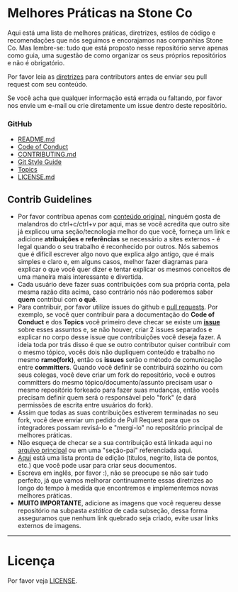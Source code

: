 # Melhores Práticas na Stone Co

Aqui está uma lista de melhores práticas, diretrizes, estilos de código e recomendações que nós seguimos e encorajamos nas companhias Stone Co. Mas lembre-se: tudo que está proposto nesse repositório serve apenas como guia, uma sugestão de como organizar os seus próprios repositórios e não é obrigatório.

Por favor leia as [diretrizes](#contrib-guidelines) para contributors antes de enviar seu pull request com seu conteúdo.

Se você acha que qualquer informação está errada ou faltando, por favor nos envie um e-mail ou crie diretamente um issue dentro deste repositório. 

### GitHub
* [README.md](readme/README_pt.md)
* [Code of Conduct](codeOfConduct/README_pt.md)
* [CONTRIBUTING.md](contributing/README_pt.md)
* [Git Style Guide](gitStyleGuide/README_pt.md)
* [Topics](topics/README_pt.md)
* [LICENSE.md](license/README_pt.md)

## Contrib Guidelines
* Por favor contribua apenas com [conteúdo original](http://m.memegen.com/hyndzm.jpg), ninguém gosta de malandros do ctrl+c/ctrl+v por aqui, mas se você acredita que outro site já explicou uma seção/tecnologia melhor do que você, forneça um link e adicione __atribuições e referências__ se necessário a sites externos - é legal quando o seu trabalho é reconhecido por outros. Nós sabemos que é difícil escrever algo novo que explica algo antigo, que é mais simples e claro e, em alguns casos, melhor fazer diagramas para explicar o que você quer dizer e tentar explicar os mesmos conceitos de uma maneira mais interessante e divertida.
* Cada usuário deve fazer suas contribuições com sua própria conta, pela mesma razão dita acima, caso contrário nós não poderemos saber __quem__ contribui com __o quê__.
* Para contribuir, por favor utilize issues do github e [pull requests](https://help.github.com/articles/using-pull-requests/). Por exemplo, se você quer contribuir para a documentação do __Code of Conduct__ e dos __Topics__ você primeiro deve checar se existe um [__issue__](https://github.com/stone-payments/dlp-best-practices/issues) sobre esses assuntos e, se não houver, criar 2 issues separados e explicar no corpo desse issue que contribuições você deseja fazer. A ideia toda por trás disso é que se outro contributor quiser contribuir com o mesmo tópico, vocês dois não dupliquem conteúdo e trabalho no mesmo __ramo(fork)__, então os __issues__ serão o método de comunicação entre __committers__. Quando você definir se contribuirá sozinho ou com seus colegas, você deve criar um fork do repositório, você e outros committers do mesmo tópico/documento/assunto precisam usar o mesmo repositório forkeado para fazer suas mudanças, então vocês precisam definir quem será o responsável pelo "fork" (e dará permissões de escrita entre usuários do fork).
* Assim que todas as suas contribuições estiverem terminadas no seu fork, você deve enviar um pedido de Pull Request para que os integradores possam revisá-lo e "mergi-lo" no repositório principal de melhores práticas.
* Não esqueça de checar se a sua contribuição está linkada aqui no [arquivo principal](README.md) ou em uma "seção-pai" referenciada aqui.
* [Aqui](https://github.com/adam-p/markdown-here/wiki/Markdown-Cheatsheet) está uma lista pronta de edição (títulos, negrito, lista de pontos, etc.) que você pode usar para criar seus documentos.
* Escreva em inglês, por favor :), não se preocupe se não sair tudo perfeito, já que vamos melhorar continuamente essas diretrizes ao longo do tempo à medida que encontremos e implementemos novas melhores práticas.
* __MUITO IMPORTANTE__, adicione as imagens que você requereu desse repositório na subpasta *estática* de cada subseção, dessa forma asseguramos que nenhum link quebrado seja criado, evite usar links externos de imagens.


---

# Licença

Por favor veja [LICENSE](LICENSE).


